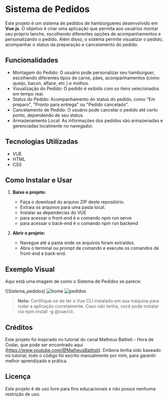 
# Sistema de Pedidos

Este projeto é um sistema de pedidos de hambúrgueres desenvolvido em **Vue.js**. O objetivo é criar uma aplicação que permita aos usuários montar seu próprio lanche, escolhendo diferentes opções de acompanhamentos e personalizando o pedido. Além disso, o sistema permite visualizar o pedido, acompanhar o status da preparação e cancelamento do pedido.

## Funcionalidades

- Montagem do Pedido: O usuário pode personalizar seu hambúrguer, escolhendo diferentes tipos de carne, pães, acompanhamentos (como queijo, bacon, alface, etc.) e molhos.
- Visualização do Pedido: O pedido é exibido com os itens selecionados em tempo real.
- Status do Pedido: Acompanhamento do status do pedido, como "Em preparo", "Pronto para entrega" ou "Pedido cancelado".
- Cancelamento de Pedido: O usuário pode cancelar o pedido até certo ponto, dependendo de seu status.
- Armazenamento Local: As informações dos pedidos são armazenadas e gerenciadas localmente no navegador.

## Tecnologias Utilizadas

- VUE
- HTML
- CSS

## Como Instalar e Usar

1. **Baixe o projeto:**

    - Faça o download do arquivo ZIP deste repositório.
    - Extraia os arquivos para uma pasta local.
    - Instalar as dependecias do VUE
    - para acessar o front-end é o comando npm run serve
    - para acessar o back-end é o comando npm run backend

2. **Abrir o projeto:**

    - Navegue até a pasta onde os arquivos foram extraídos.
    - Abra o terminal ou prompt de comando e execute os comandos de front-end e back-end.

## Exemplo Visual

Aqui está uma imagem de como o Sistema de Pedidos se parece:

![Sistema_pedidos]
![home](https://github.com/user-attachments/assets/d9b700a5-6d0b-46ee-8c41-14cc0be22798)
![pedidos](https://github.com/user-attachments/assets/3e012b4c-7642-4443-8f14-b9ce804f10dc)


> **Nota:** Certifique-se de ter o Vue CLI instalado em sua máquina para rodar a aplicação corretamente. Caso não tenha, você pode instalar via npm install -g @vue/cli.

## Créditos
Este projeto foi inspirado no tutorial do canal Matheus Battisti - Hora de Codar, que pode ser encontrado aqui (https://www.youtube.com/@MatheusBattisti). Embora tenha sido baseado no tutorial, todo o código foi escrito manualmente por mim, para garantir melhor aprendizado e prática.

## Licença

Este projeto é de uso livre para fins educacionais e não possui nenhuma restrição de uso.
